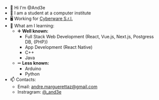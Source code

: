 - 👋 Hi I'm @And3e
- 👀 I am a student at a computer institute
- 🖥️ Working for [Cyberware S.r.l.](https://cyberwaresrl.com/)
- 🌱 What am I learning:
  - ➕ **Well known:**
    - Full Stack Web Development (React, Vue.js, Next.js, Postgress DB, {PHP})
    - App Development (React Native)
    - C++
    - Java
  - ➖ **Less known:**
    - Arduino
    - Python
- 📫 Contacts:
  - Email: andre.marguerettaz@gmail.com
  - Instragram: [@_and3e](https://www.instagram.com/_and3e/)
